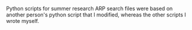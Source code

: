 Python scripts for summer research
ARP search files were based on another person's python script that I modified, whereas the other scripts I wrote myself.
